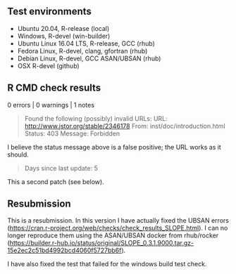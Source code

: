 ## Test environments

* Ubuntu 20.04, R-release (local)
* Windows, R-devel (win-builder)
* Ubuntu Linux 16.04 LTS, R-release, GCC (rhub)
* Fedora Linux, R-devel, clang, gfortran (rhub)
* Debian Linux, R-devel, GCC ASAN/UBSAN (rhub) 
* OSX R-devel (github)

## R CMD check results

0 errors | 0 warnings | 1 notes

> Found the following (possibly) invalid URLs:
>   URL: http://www.jstor.org/stable/2346178
>     From: inst/doc/introduction.html
>     Status: 403
>     Message: Forbidden

I believe the status message above is a false positive; the URL works as it should.

> Days since last update: 5

This a second patch (see below).

## Resubmission

This is a resubmission. In this version I have actually fixed the UBSAN errors (<https://cran.r-project.org/web/checks/check_results_SLOPE.html>). I can no longer reproduce them using the ASAN/UBSAN docker from rhub/rocker (<https://builder.r-hub.io/status/original/SLOPE_0.3.1.9000.tar.gz-15e2ec2c51bd4992bcd4060f5727bb6f>).

I have also fixed the test that failed for the windows build test check.
